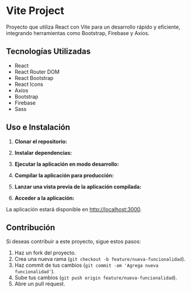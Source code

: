 # Vite Project

Proyecto que utiliza React con Vite para un desarrollo rápido y eficiente, integrando herramientas como Bootstrap, Firebase y Axios.

## Tecnologías Utilizadas

- React
- React Router DOM
- React Bootstrap
- React Icons
- Axios
- Bootstrap
- Firebase
- Sass

## Uso e Instalación

1. **Clonar el repositorio:**

2. **Instalar dependencias:**


3. **Ejecutar la aplicación en modo desarrollo:**


4. **Compilar la aplicación para producción:**


5. **Lanzar una vista previa de la aplicación compilada:**


6. **Acceder a la aplicación:**

La aplicación estará disponible en [http://localhost:3000](http://localhost:3000).

## Contribución

Si deseas contribuir a este proyecto, sigue estos pasos:

1. Haz un fork del proyecto.
2. Crea una nueva rama (`git checkout -b feature/nueva-funcionalidad`).
3. Haz commit de tus cambios (`git commit -am 'Agrega nueva funcionalidad'`).
4. Sube tus cambios (`git push origin feature/nueva-funcionalidad`).
5. Abre un pull request.

